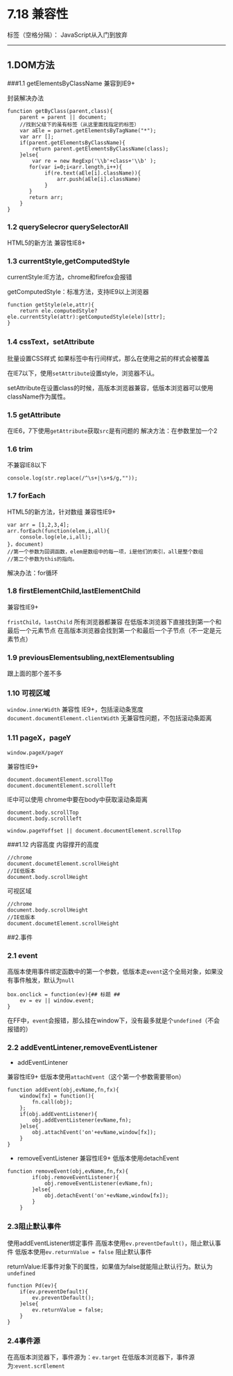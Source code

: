 ﻿# 7.18 兼容性

标签（空格分隔）： JavaScript从入门到放弃

---

## 1.DOM方法
###1.1 getElementsByClassName
兼容到IE9+

封装解决办法
```
function getByClass(parent,class){
    parent = parent || document;
    //找到父级下的虽有标签（从这里面找指定的标签）
    var aEle = parnet.getElementsByTagName("*");
    var arr [];
    if(parent.getElementsByClassName){
        return parent.getElementsByClassName(class);
    }else{
        var re = new RegExp('\\b'+class+'\\b' );
       for(var i=0;i<arr.length,i++){
            if(re.text(aEle[i].className)){
                arr.push(aEle[i].className)
            }
       }
       return arr;
    }
}
```
### 1.2 querySelecror querySelectorAll
HTML5的新方法 兼容性IE8+
### 1.3 currentStyle,getComputedStyle
currentStyle:IE方法，chrome和firefox会报错

getComputedStyle：标准方法，支持IE9以上浏览器

```
function getStyle(ele,attr){
    return ele.computedStyle?ele.currentStyle(attr):getComputedStyle(ele)[sttr];
}
```

### 1.4 cssText，setAttribute
批量设置CSS样式
如果标签中有行间样式，那么在使用之前的样式会被覆盖

在IE7以下，使用`setAttribute`设置style，浏览器不认。

setAttribute在设置class的时候，高版本浏览器兼容，低版本浏览器可以使用className作为属性。
### 1.5 getAttribute
在IE6，7下使用`getAttribute`获取`src`是有问题的
解决方法：在参数里加一个2
### 1.6 trim
不兼容IE8以下
```
console.log(str.replace(/^\s+|\s+$/g,""));
```

### 1.7 forEach
HTML5的新方法，针对数组
兼容性IE9+
```
var arr = [1,2,3,4];
arr.forEach(function(elem,i,all){
    console.log(ele,i,all);
}，document)
//第一个参数为回调函数，elem是数组中的每一项，i是他们的索引，all是整个数组
//第二个参数为this的指向。
```
解决办法：for循环

### 1.8 firstElementChild,lastElementChild
兼容性IE9+

`fristChild`，`lastChild`
所有浏览器都兼容
在低版本浏览器下直接找到第一个和最后一个元素节点
在高版本浏览器会找到第一个和最后一个子节点（不一定是元素节点）
### 1.9 previousElementsubling,nextElementsubling
跟上面的那个差不多
### 1.10 可视区域
`window.innerWidth`
兼容性 IE9+，包括滚动条宽度
`document.documentElement.clientWidth`
无兼容性问题，不包括滚动条距离
### 1.11 pageX，pageY
```
window.pageX/pageY
```
兼容性IE9+
```
document.documentElement.scrollTop
document.documentElement.scrollleft
```
IE中可以使用
chrome中要在body中获取滚动条距离
```
document.body.scrollTop
document.body.scrollleft
```

```
window.pageYoffset || document.documentElement.scrollTop
```

###1.12 内容高度
内容撑开的高度
```
//chrome
document.documetElement.scrollHeight
//IE低版本
document.body.scrollHeight
```
可视区域
```
//chrome
document.body.scrollHeight
//IE低版本
document.documetElement.scrollHeight
```

##2.事件
### 2.1 event
高版本使用事件绑定函数中的第一个参数，低版本走`event`这个全局对象，如果没有事件触发，默认为`null`
```
box.onclick = function(ev){## 标题 ##
    ev = ev || window.event;
}
```
在FF中，`event`会报错，那么挂在window下，没有最多就是个`undefined`（不会报错的）
### 2.2 addEventLintener,removeEventListener

 - addEventLintener

兼容性IE9+
低版本使用`attachEvent`（这个第一个参数需要带on）
```
function addEvent(obj,evName,fn,fx){
	window[fx] = function(){
		fn.call(obj);
	};
	if(obj.addEventListener){
		obj.addEventListener(evName,fn);
	}else{
		obj.attachEvent('on'+evName,window[fx]);	
	}
}
```
 - removeEventListener
兼容性IE9+
低版本使用detachEvent


```
function removeEvent(obj,evName,fn,fx){
    	if(obj.removeEventListener){
    		obj.removeEventListener(evName,fn);
    	}else{
    		obj.detachEvent('on'+evName,window[fx]);	
    	}
    }
```

### 2.3阻止默认事件
使用addEventListener绑定事件
高版本使用`ev.preventDefault()`，阻止默认事件
低版本使用`ev.returnValue = false` 阻止默认事件

returnValue:IE事件对象下的属性，如果值为false就能阻止默认行为。默认为`undefined`
```
function Pd(ev){
	if(ev.preventDefault){
		ev.preventDefault();
	}else{
		ev.returnValue = false;
	}
}
```
### 2.4事件源
在高版本浏览器下，事件源为：`ev.target`
在低版本浏览器下，事件源为:`event.scrElement`





 